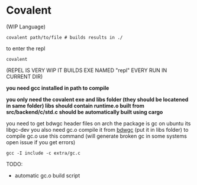 # Covalent
(WIP Language)
```
covalent path/to/file # builds results in ./
```

to enter the repl
```
covalent
```
(REPEL IS VERY WIP IT BUILDS EXE NAMED "repl" EVERY RUN IN CURRENT DIR)

**you need gcc installed in path to compile**

**you only need the covalent exe and libs folder (they should be locatened in same folder) libs should contain runtime.o built from src/backend/c/std.c should be automatically built using cargo**

you need to get bdwgc header files on arch the package is gc on ubuntu its libgc-dev 
you also need gc.o compile it from [bdwgc](https://github.com/ivmai/bdwgc) (put it in libs folder) 
to compile gc.o use this command (will generate broken gc in some systems open issue if you get errors) 
```
gcc -I include -c extra/gc.c
```
TODO:
- automatic gc.o build script
